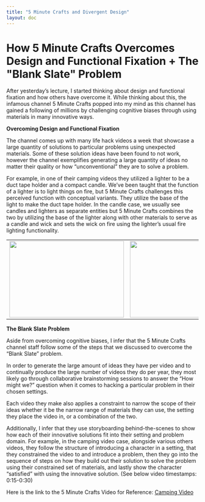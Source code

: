 ```yaml
---
title: "5 Minute Crafts and Divergent Design"
layout: doc
---
```


# How 5 Minute Crafts Overcomes Design and Functional Fixation + The "Blank Slate" Problem

After yesterday’s lecture, I started thinking about design and functional fixation and how others have overcome it. While thinking about this, the infamous channel 5 Minute Crafts popped into my mind as this channel has gained a following of millions by challenging cognitive biases through using materials in many innovative ways.

**Overcoming Design and Functional Fixation**

The channel comes up with many life hack videos a week that showcase a large quantity of solutions to particular problems using unexpected materials. Some of these solution ideas have been found to not work, however the channel exemplifies generating a large quantity of ideas no matter their quality or how “unconventional” they are to solve a problem. 

For example, in one of their camping videos they utilized a lighter to be a duct tape holder and a compact candle. We’ve been taught that the function of a lighter is to light things on fire, but 5 Minute Crafts challenges this perceived function with conceptual variants. They utilize the base of the light to make the duct tape holder. In the candle case, we usually see candles and lighters as separate entities but 5 Minute Crafts combines the two by utilizing the base of the lighter along with other materials to serve as a candle and wick and sets the wick on fire using the lighter’s usual fire lighting functionality.
<table>
    <tr>
        <td>
            <img src="/assets/images/lighterDuct.png" width=300 height=200>
        </td>
        <td>
            <img src="/assets/images/lighterCandle.png" width=300 height=200>
        </td>
    </tr>

</table>

**The Blank Slate Problem**

Aside from overcoming cognitive biases, I infer that the 5 Minute Crafts channel staff follow some of the steps that we discussed to overcome the “Blank Slate” problem.

In order to generate the large amount of ideas they have per video and to continually produce the large number of videos they do per year, they most likely go through collaborative brainstorming sessions to answer the “How might we?” question when it comes to hacking a particular problem in their chosen settings. 

Each video they make also applies a constraint to narrow the scope of their ideas whether it be the narrow range of materials they can use, the setting they place the video in, or a combination of the two. 

Additionally, I infer that they use storyboarding behind-the-scenes to show how each of their innovative solutions fit into their setting and problem domain. For example, in the camping video case, alongside various others videos, they follow the structure of introducing a character in a setting, that they constrained the video to and introduce a problem, then they go into the sequence of steps on how they build out their solution to solve the problem using their constrained set of materials, and lastly show the character “satisfied” with using the innovative solution. (See below video timestamps: 0:15-0:30)

Here is the link to the 5 Minute Crafts Video for Reference:
[Camping Video](https://www.youtube.com/watch?v=LbPH28dh4G8)
